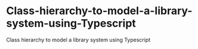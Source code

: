 # Class-hierarchy-to-model-a-library-system-using-Typescript
Class hierarchy to model a library system using Typescript
